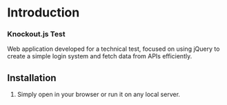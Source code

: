 # Introduction

<div>
   <h3>Knockout.js Test</h3>

   <p>Web application developed for a technical test, focused on using jQuery to create a simple login system and fetch data from APIs efficiently.</p>
</div>

## Installation

1. Simply open in your browser or run it on any local server.
